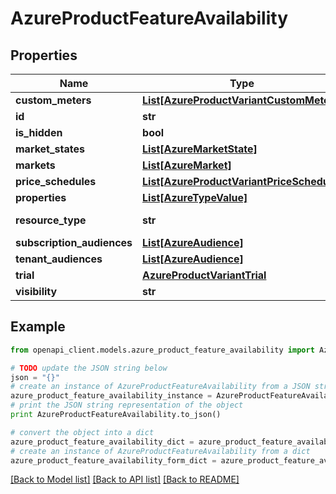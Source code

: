 # AzureProductFeatureAvailability


## Properties
Name | Type | Description | Notes
------------ | ------------- | ------------- | -------------
**custom_meters** | [**List[AzureProductVariantCustomMeter]**](AzureProductVariantCustomMeter.md) |  | [optional] 
**id** | **str** |  | [optional] 
**is_hidden** | **bool** |  | [optional] 
**market_states** | [**List[AzureMarketState]**](AzureMarketState.md) |  | [optional] 
**markets** | [**List[AzureMarket]**](AzureMarket.md) |  | [optional] 
**price_schedules** | [**List[AzureProductVariantPriceSchedule]**](AzureProductVariantPriceSchedule.md) |  | [optional] 
**properties** | [**List[AzureTypeValue]**](AzureTypeValue.md) |  | [optional] 
**resource_type** | **str** | ResourceType &#x3D; FeatureAvailability | [optional] 
**subscription_audiences** | [**List[AzureAudience]**](AzureAudience.md) |  | [optional] 
**tenant_audiences** | [**List[AzureAudience]**](AzureAudience.md) |  | [optional] 
**trial** | [**AzureProductVariantTrial**](AzureProductVariantTrial.md) |  | [optional] 
**visibility** | **str** |  | [optional] 

## Example

```python
from openapi_client.models.azure_product_feature_availability import AzureProductFeatureAvailability

# TODO update the JSON string below
json = "{}"
# create an instance of AzureProductFeatureAvailability from a JSON string
azure_product_feature_availability_instance = AzureProductFeatureAvailability.from_json(json)
# print the JSON string representation of the object
print AzureProductFeatureAvailability.to_json()

# convert the object into a dict
azure_product_feature_availability_dict = azure_product_feature_availability_instance.to_dict()
# create an instance of AzureProductFeatureAvailability from a dict
azure_product_feature_availability_form_dict = azure_product_feature_availability.from_dict(azure_product_feature_availability_dict)
```
[[Back to Model list]](../README.md#documentation-for-models) [[Back to API list]](../README.md#documentation-for-api-endpoints) [[Back to README]](../README.md)



